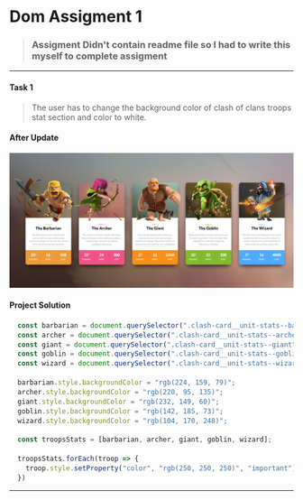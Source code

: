# Dom Assigment 1

> ### Assigment Didn't contain readme file so I had to write this myself to complete assigment

---

#### Task 1

> The user has to change the background color of clash of clans troops stat section and color to white.

#### After Update

![Task 1](./Output/DOM%20P1%20SS.png)

#### Project Solution

```JavaScript
  const barbarian = document.querySelector(".clash-card__unit-stats--barbarian");
  const archer = document.querySelector(".clash-card__unit-stats--archer");
  const giant = document.querySelector(".clash-card__unit-stats--giant");
  const goblin = document.querySelector(".clash-card__unit-stats--goblin");
  const wizard = document.querySelector(".clash-card__unit-stats--wizard");

  barbarian.style.backgroundColor = "rgb(224, 159, 79)";
  archer.style.backgroundColor = "rgb(220, 95, 135)";
  giant.style.backgroundColor = "rgb(232, 149, 60)";
  goblin.style.backgroundColor = "rgb(142, 185, 73)";
  wizard.style.backgroundColor = "rgb(104, 170, 248)";

  const troopsStats = [barbarian, archer, giant, goblin, wizard];

  troopsStats.forEach(troop => {
    troop.style.setProperty("color", "rgb(250, 250, 250)", "important");
  })
```

---

